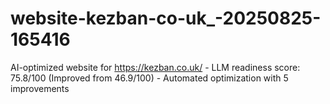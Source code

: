# website-kezban-co-uk_-20250825-165416
AI-optimized website for https://kezban.co.uk/ - LLM readiness score: 75.8/100 (Improved from 46.9/100) - Automated optimization with 5 improvements
